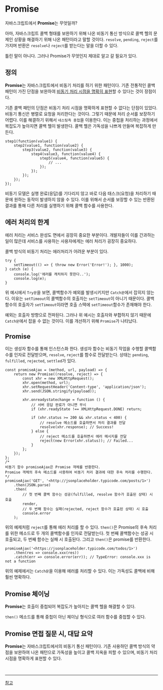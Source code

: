 # Promise
자바스크립트에서 <b>Promise</b>는 무엇일까?   

아마, 자바스크립트 콜백 형태를 보완하기 위해 나온 비동기 통신 방식으로 콜백 헬의 문제인 상황을 해결하기 위해 나온 패턴이라고 말할 것이다. ```resolve```, ```pending```, ```reject```를 가지며 반환은 ```resolve```나 ```reject```를 받는다는 말을 더할 수 있다.   

틀린 말이 아니다. 그러나 Promise가 무엇인지 제대로 알고 갈 필요가 있다.   

## 정의
<b>Promise</b>는 자바스크립트에서 비동기 처리를 하기 위한 패턴이다. 기존 전통적인 콜백 패턴이 가진 단점을 보완하여 <u>비동기 처리 시점을 명확히 표현</u>할 수 있다는 것이 장점이다.   

기존 콜백 패턴의 단점은 비동기 처리 시점을 명확하게 표현할 수 없다는 단점이 있었다. 비동기 통신은 병렬로 요청을 처리한다는 것이다. 그렇기 때문에 처리 순서를 보장하기 어렵다. 이를 해결하기 위해서 ```네스팅즉 중첩```을 이용한다. 이는 중첩을 처리하는 과정에서 복잡도가 높아지면 콜백 헬이 발생한다. 콜백 헬은 가독성을 나쁘게 만들며 복잡하게 만든다.   

```
step1(function(value1) {
    step2(value1, function(value2) {
        step3(value2, function(value3) {
            step4(value3, function(value4) {
                step5(value4, function(value5) {
                    // ...
                });
            });
        });
    });
});
```

비동기 모델은 실행 완료(응답)를 기다리지 않고 바로 다음 태스크(요청)을 처리하기 때문에 원하는 동작이 발생하지 않을 수 있다. 이를 위해서 순서를 보장할 수 있는 반환된 결과를 통해 다른 처리를 실행하기 위해 콜백 함수를 사용한다.   

## 에러 처리의 한계
에러 처리는 서비스 완성도 면에서 굉장히 중요한 부분이다. 개발자들이 이를 간과하는 일이 많은데 서비스를 사용하는 사용자에게는 에러 처리가 굉장히 중요하다.   

콜백 방식의 비동기 처리는 에러처리가 어려운 부분이 있다.   

```
try {
    setTimeout(() => { throw new Error('Error!'); }, 1000);
} catch (e) {
    console.log('에러를 캐치하지 못한다..');
    console.log(e);
}
```

위 예시에서 ```Try문```을 보면, 콜백함수가 예외를 발생시키지만 ```Catch문```에서 잡히지 않는다. 이유는 ```setTimeout```의 콜백함수의 호출자는 ```setTimeout```이 아니기 때문이다. 콜백함수의 호출자가 ```setTimeout```이라면 호출 스택에 ```setTimeout```함수가 존재해야 한다.   

예외는 호출자 방향으로 전파된다. 그러나 위 예시는 호출자와 부합하지 않기 때문에 ```Catch문```에서 잡을 수 없는 것이다. 이를 개선하기 위해 ```Promise```가 나타났다.   

## Promise
이는 생성자 함수를 통해 인스턴스화 한다. 생성자 함수는 비동기 작업을 수행할 콜백함수를 인자로 전달받으며, ```resolve```, ```reject```를 함수로 전달받는다. 상태는 ```pending```, ```fulfilled```, ```rejected```, ```settled```가 있다.   

```
const promiseAjax = (method, url, payload) => {
    return new Promise((resolve, reject) => {
        const xhr = new XMLHttpRequest();
        xhr.open(method, url);
        xhr.setRequestHeader('Content-type', 'application/json');
        xhr.send(JSON.stringify(payload));

        xhr.onreadystatechange = function () {
            // 서버 응답 완료가 아니면 무시
            if (xhr.readyState !== XMLHttpRequest.DONE) return;

            if (xhr.status >= 200 && xhr.status < 400) {
                // resolve 메소드를 호출하면서 처리 결과를 전달
                resolve(xhr.response); // Success!
            } else {
                // reject 메소드를 호출하면서 에러 메시지를 전달
                reject(new Error(xhr.status)); // Failed...
            }
        };
    });
};
/*
비동기 함수 promiseAjax은 Promise 객체를 반환한다.
Promise 객체의 후속 메소드를 사용하여 비동기 처리 결과에 대한 후속 처리를 수행한다.
*/
promiseAjax('GET', '<http://jsonplaceholder.typicode.com/posts/1>')
    .then(JSON.parse)
    .then(
        // 첫 번째 콜백 함수는 성공(fulfilled, resolve 함수가 호출된 상태) 시 호출
        render,
        // 두 번째 함수는 실패(rejected, reject 함수가 호출된 상태) 시 호출
        console.error
    );
```

위의 예제처럼 ```reject```를 통해 에러 처리를 할 수 있다. ```then()```은 Promise의 후속 처리를 위한 메소드로 두 개의 콜백함수를 인자로 전달받는다. 첫 번째 콜백함수는 성공 시 호출되고, 두 번째 함수는 실패 시 호출된다. 그리고 ```then()```은 promise를 반환한다.   

```
promiseAjax('<https://jsonplaceholder.typicode.com/todos/1>')
    .then(res => console.xxx(res))
    .catch(err => console.error(err)); // TypeError: console.xxx is not a function
```

위의 예제에서는 ```Catch문```을 이용해 에러를 처리할 수 있다. 이는 가독성도 콜백에 비해 훨씬 명확하다.   

## Promise 체이닝
<b>Promise</b>는 호출이 중첩되어 복잡도가 높아지는 콜백 헬을 해결할 수 있다. 

```then()``` 메소드를 통해 중첩이 아닌 체이닝 형식으로 여러 함수를 중첩할 수 있다.   

## Promise 면접 질문 시, 대답 요약
<b>Promise</b>는 자바스크립트에서의 비동기 통신 패턴이다. 기존 사용하던 콜백 방식의 약점을 보완하여 나온 패턴으로 가독성을 높이고 콜백 지옥을 피할 수 있으며, 비동기 처리 시점을 명확하게 표현할 수 있다.   

<br/>
<hr/>

[참고](https://taltube.tistory.com/39)